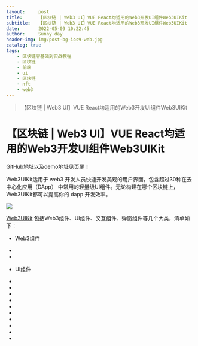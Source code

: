 ```yaml
---
layout:     post
title:      【区块链 | Web3 UI】VUE React均适用的Web3开发UI组件Web3UIKit
subtitle:   【区块链 | Web3 UI】VUE React均适用的Web3开发UI组件Web3UIKit
date:       2022-05-09 10:22:45
author:     Sunny day
header-img: img/post-bg-ios9-web.jpg
catalog: true
tags:
    - 区块链零基础到实战教程
    - 区块链
    - 前端
    - ui
    - 区块链
    - nft
    - web3
---
```


>【区块链 | Web3 UI】VUE React均适用的Web3开发UI组件Web3UIKit

# 【区块链 | Web3 UI】VUE React均适用的Web3开发UI组件Web3UIKit


GitHub地址以及demo地址见页尾！

Web3UIKit适用于 web3 开发人员快速开发美观的用户界面，包含超过30种在去中心化应用（DApp） 中常用的轻量级UI组件。无论构建在哪个区块链上，Web3UIKit都可以提高你的 dapp 开发效率。

[]()

![](https://img-blog.csdnimg.cn/img_convert/992c657f157a79c670410087db18aa6e.png)

[Web3UIKit](https://github.com/web3ui/web3uikit "Web3UIKit") 包括Web3组件、UI组件、交互组件、弹窗组件等几个大类，清单如下：

* Web3组件

* <ConnectButton />
* <NFT />
* UI组件

* <Accordion />
* <Avatar />
* <Badge />
* <BannerStrip />
* <Breadcrumbs />
* <Card />
* <CryptoCards />
* <CryptoLogos />
* <Icon />
* <Illustration />


